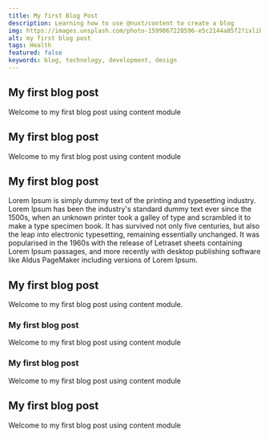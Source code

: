 ```yaml
---
title: My first Blog Post
description: Learning how to use @nuxt/content to create a blog
img: https://images.unsplash.com/photo-1599067228596-e5c2144a85f2?ixlib=rb-1.2.1&ixid=eyJhcHBfaWQiOjEyMDd9&auto=format&fit=crop&w=1780&q=80
alt: my first blog post
tags: Health
featured: false
keywords: blog, technology, development, design
---
```


## My first blog post

Welcome to my first blog post using content module

## My first blog post

Welcome to my first blog post using content module

## My first blog post

Lorem Ipsum is simply dummy text of the printing and typesetting industry. Lorem Ipsum has been the industry's standard dummy text ever since the 1500s, when an unknown printer took a galley of type and scrambled it to make a type specimen book. It has survived not only five centuries, but also the leap into electronic typesetting, remaining essentially unchanged. It was popularised in the 1960s with the release of Letraset sheets containing Lorem Ipsum passages, and more recently with desktop publishing software like Aldus PageMaker including versions of Lorem Ipsum.

## My first blog post

Welcome to my first blog post using content module.

### My first blog post

Welcome to my first blog post using content module

### My first blog post

Welcome to my first blog post using content module

## My first blog post

Welcome to my first blog post using content module
